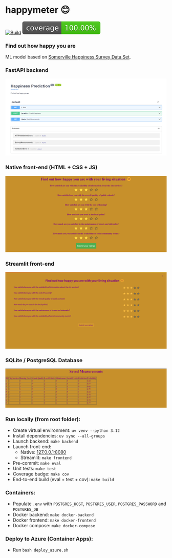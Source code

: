 # happymeter 😊

[![Build](https://github.com/mixklim/happymeter/actions/workflows/build.yml/badge.svg)](https://github.com/mixklim/happymeter/actions/workflows/build.yml)
[![Coverage Status](https://raw.githubusercontent.com/mixklim/happymeter/main/reports/coverage/coverage-badge.svg?dummy=8484744)](https://raw.githubusercontent.com/mixklim/happymeter/main/reports/coverage/index.html)

### Find out how happy you are
ML model based on [Somerville Happiness Survey Data Set](https://archive.ics.uci.edu/ml/datasets/Somerville+Happiness+Survey#).

### FastAPI backend
![](https://raw.githubusercontent.com/mixklim/happymeter/main/media/backend.png)

### Native front-end (HTML + CSS + JS)
![](https://raw.githubusercontent.com/mixklim/happymeter/main/media/frontend_1.png)

### Streamlit front-end
![](https://raw.githubusercontent.com/mixklim/happymeter/main/media/frontend_2.png)

### SQLite / PostgreSQL Database
![](https://raw.githubusercontent.com/mixklim/happymeter/main/media/database.png)

### Run locally (from root folder):
- Create virtual environment: `uv venv --python 3.12`
- Install dependencies: `uv sync --all-groups`
- Launch backend: `make backend`
- Launch front-end:
  - Native: [127.0.0.1:8080](http://127.0.0.1:8080/)
  - Streamlit: `make frontend`
- Pre-commit: `make eval`
- Unit tests: `make test`
- Coverage badge: `make cov`
- End-to-end build (eval + test + cov): `make build`

### Containers:

- Populate `.env` with `POSTGRES_HOST`, `POSTGRES_USER`, `POSTGRES_PASSWORD` and `POSTGRES_DB`
- Docker backend: `make docker-backend`
- Docker frontend: `make docker-frontend`
- Docker compose: `make docker-compose`

### Deploy to Azure (Container Apps):

- Run `bash deploy_azure.sh`
